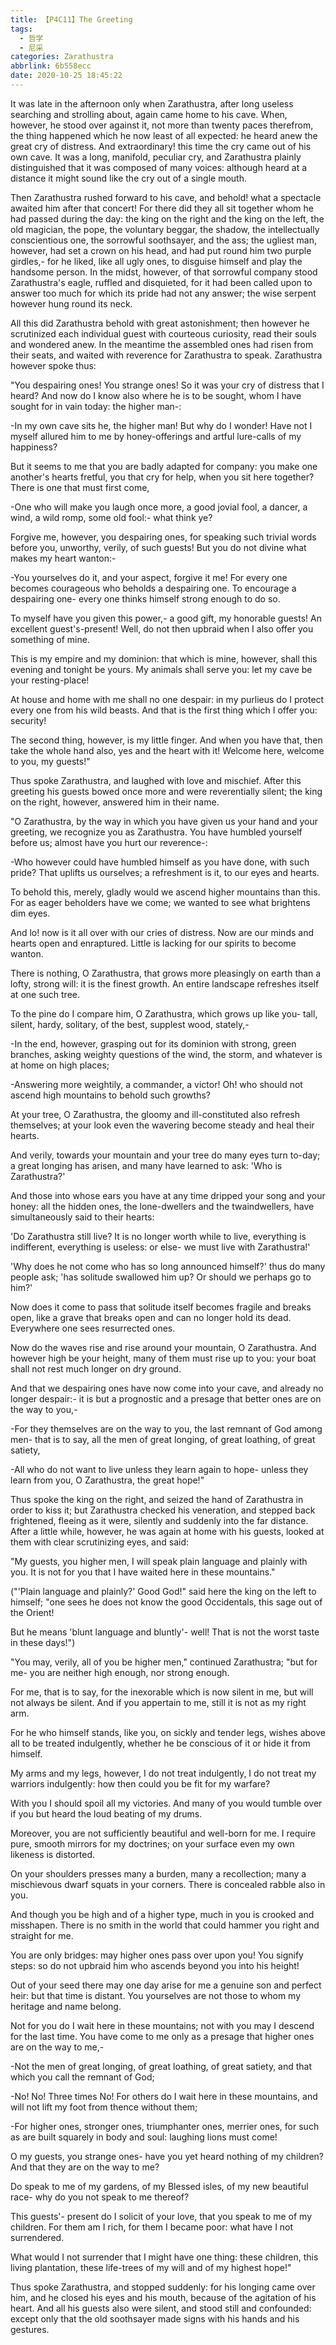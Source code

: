 ```yaml
---
title: 【P4C11】The Greeting
tags:
  - 哲学
  - 尼采
categories: Zarathustra
abbrlink: 6b558ecc
date: 2020-10-25 18:45:22
---
```

It was late in the afternoon only when Zarathustra, after long useless searching and strolling about, again came home to his cave. When, however, he stood over against it, not more than twenty paces therefrom, the thing happened which he now least of all expected: he heard anew the great cry of distress. And extraordinary! this time the cry came out of his own cave. It was a long, manifold, peculiar cry, and Zarathustra plainly distinguished that it was composed of many voices: although heard at a distance it might sound like the cry out of a single mouth.
<!-- more -->
Then Zarathustra rushed forward to his cave, and behold! what a spectacle awaited him after that concert! For there did they all sit together whom he had passed during the day: the king on the right and the king on the left, the old magician, the pope, the voluntary beggar, the shadow, the intellectually conscientious one, the sorrowful soothsayer, and the ass; the ugliest man, however, had set a crown on his head, and had put round him two purple girdles,- for he liked, like all ugly ones, to disguise himself and play the handsome person. In the midst, however, of that sorrowful company stood Zarathustra's eagle, ruffled and disquieted, for it had been called upon to answer too much for which its pride had not any answer; the wise serpent however hung round its neck.

All this did Zarathustra behold with great astonishment; then however he scrutinized each individual guest with courteous curiosity, read their souls and wondered anew. In the meantime the assembled ones had risen from their seats, and waited with reverence for Zarathustra to speak. Zarathustra however spoke thus:

"You despairing ones! You strange ones! So it was your cry of distress that I heard? And now do I know also where he is to be sought, whom I have sought for in vain today: the higher man-:

-In my own cave sits he, the higher man! But why do I wonder! Have not I myself allured him to me by honey-offerings and artful lure-calls of my happiness?

But it seems to me that you are badly adapted for company: you make one another's hearts fretful, you that cry for help, when you sit here together? There is one that must first come,

-One who will make you laugh once more, a good jovial fool, a dancer, a wind, a wild romp, some old fool:- what think ye?

Forgive me, however, you despairing ones, for speaking such trivial words before you, unworthy, verily, of such guests! But you do not divine what makes my heart wanton:-

-You yourselves do it, and your aspect, forgive it me! For every one becomes courageous who beholds a despairing one. To encourage a despairing one- every one thinks himself strong enough to do so.

To myself have you given this power,- a good gift, my honorable guests! An excellent guest's-present! Well, do not then upbraid when I also offer you something of mine.

This is my empire and my dominion: that which is mine, however, shall this evening and tonight be yours. My animals shall serve you: let my cave be your resting-place!

At house and home with me shall no one despair: in my purlieus do I protect every one from his wild beasts. And that is the first thing which I offer you: security!

The second thing, however, is my little finger. And when you have that, then take the whole hand also, yes and the heart with it! Welcome here, welcome to you, my guests!"

Thus spoke Zarathustra, and laughed with love and mischief. After this greeting his guests bowed once more and were reverentially silent; the king on the right, however, answered him in their name.

"O Zarathustra, by the way in which you have given us your hand and your greeting, we recognize you as Zarathustra. You have humbled yourself before us; almost have you hurt our reverence-:

-Who however could have humbled himself as you have done, with such pride? That uplifts us ourselves; a refreshment is it, to our eyes and hearts.

To behold this, merely, gladly would we ascend higher mountains than this. For as eager beholders have we come; we wanted to see what brightens dim eyes.

And lo! now is it all over with our cries of distress. Now are our minds and hearts open and enraptured. Little is lacking for our spirits to become wanton.

There is nothing, O Zarathustra, that grows more pleasingly on earth than a lofty, strong will: it is the finest growth. An entire landscape refreshes itself at one such tree.

To the pine do I compare him, O Zarathustra, which grows up like you- tall, silent, hardy, solitary, of the best, supplest wood, stately,-

-In the end, however, grasping out for its dominion with strong, green branches, asking weighty questions of the wind, the storm, and whatever is at home on high places;

-Answering more weightily, a commander, a victor! Oh! who should not ascend high mountains to behold such growths?

At your tree, O Zarathustra, the gloomy and ill-constituted also refresh themselves; at your look even the wavering become steady and heal their hearts.

And verily, towards your mountain and your tree do many eyes turn to-day; a great longing has arisen, and many have learned to ask: 'Who is Zarathustra?'

And those into whose ears you have at any time dripped your song and your honey: all the hidden ones, the lone-dwellers and the twaindwellers, have simultaneously said to their hearts:

'Do Zarathustra still live? It is no longer worth while to live, everything is indifferent, everything is useless: or else- we must live with Zarathustra!'

'Why does he not come who has so long announced himself?' thus do many people ask; 'has solitude swallowed him up? Or should we perhaps go to him?'

Now does it come to pass that solitude itself becomes fragile and breaks open, like a grave that breaks open and can no longer hold its dead. Everywhere one sees resurrected ones.

Now do the waves rise and rise around your mountain, O Zarathustra. And however high be your height, many of them must rise up to you: your boat shall not rest much longer on dry ground.

And that we despairing ones have now come into your cave, and already no longer despair:- it is but a prognostic and a presage that better ones are on the way to you,-

-For they themselves are on the way to you, the last remnant of God among men- that is to say, all the men of great longing, of great loathing, of great satiety,

-All who do not want to live unless they learn again to hope- unless they learn from you, O Zarathustra, the great hope!"

Thus spoke the king on the right, and seized the hand of Zarathustra in order to kiss it; but Zarathustra checked his veneration, and stepped back frightened, fleeing as it were, silently and suddenly into the far distance. After a little while, however, he was again at home with his guests, looked at them with clear scrutinizing eyes, and said:

"My guests, you higher men, I will speak plain language and plainly with you. It is not for you that I have waited here in these mountains."

("'Plain language and plainly?' Good God!" said here the king on the left to himself; "one sees he does not know the good Occidentals, this sage out of the Orient!

But he means 'blunt language and bluntly'- well! That is not the worst taste in these days!")

"You may, verily, all of you be higher men," continued Zarathustra; "but for me- you are neither high enough, nor strong enough.

For me, that is to say, for the inexorable which is now silent in me, but will not always be silent. And if you appertain to me, still it is not as my right arm.

For he who himself stands, like you, on sickly and tender legs, wishes above all to be treated indulgently, whether he be conscious of it or hide it from himself.

My arms and my legs, however, I do not treat indulgently, I do not treat my warriors indulgently: how then could you be fit for my warfare?

With you I should spoil all my victories. And many of you would tumble over if you but heard the loud beating of my drums.

Moreover, you are not sufficiently beautiful and well-born for me. I require pure, smooth mirrors for my doctrines; on your surface even my own likeness is distorted.

On your shoulders presses many a burden, many a recollection; many a mischievous dwarf squats in your corners. There is concealed rabble also in you.

And though you be high and of a higher type, much in you is crooked and misshapen. There is no smith in the world that could hammer you right and straight for me.

You are only bridges: may higher ones pass over upon you! You signify steps: so do not upbraid him who ascends beyond you into his height!

Out of your seed there may one day arise for me a genuine son and perfect heir: but that time is distant. You yourselves are not those to whom my heritage and name belong.

Not for you do I wait here in these mountains; not with you may I descend for the last time. You have come to me only as a presage that higher ones are on the way to me,-

-Not the men of great longing, of great loathing, of great satiety, and that which you call the remnant of God;

-No! No! Three times No! For others do I wait here in these mountains, and will not lift my foot from thence without them;

-For higher ones, stronger ones, triumphanter ones, merrier ones, for such as are built squarely in body and soul: laughing lions must come!

O my guests, you strange ones- have you yet heard nothing of my children? And that they are on the way to me?

Do speak to me of my gardens, of my Blessed isles, of my new beautiful race- why do you not speak to me thereof?

This guests'- present do I solicit of your love, that you speak to me of my children. For them am I rich, for them I became poor: what have I not surrendered.

What would I not surrender that I might have one thing: these children, this living plantation, these life-trees of my will and of my highest hope!"

Thus spoke Zarathustra, and stopped suddenly: for his longing came over him, and he closed his eyes and his mouth, because of the agitation of his heart. And all his guests also were silent, and stood still and confounded: except only that the old soothsayer made signs with his hands and his gestures.
